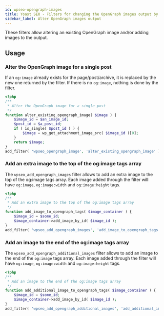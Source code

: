 ```yaml
---
id: wpseo-opengraph-images
title: Yoast SEO - Filters for changing the OpenGraph images output by Yoast SEO
sidebar_label: Alter OpenGraph images output
---
```

These filters allow altering an existing OpenGraph image and/or adding images to the output. 

## Usage

### Alter the OpenGraph image for a single post

If an `og:image` already exists for the page/post/archive, it is replaced by the new one returned by the filter. If there is no `og:image`, nothing is done by the filter.

```php
<?php
/**
 * Alter the OpenGraph image for a single post
 */
function alter_existing_opengraph_image( $image ) {
    $image_id = $an_image_id;
    $post_id = $a_post_id;
    if ( is_single( $post_id ) ) {
        $image = wp_get_attachment_image_src( $image_id )[0];
    }
    return $image;
}
add_filter( 'wpseo_opengraph_image', 'alter_existing_opengraph_image' );
```

### Add an extra image to the top of the og:image tags array

The `wpseo_add_opengraph_images` filter allows to add an extra image to the top of the og:image tags array. Each image added through the filter will have `og:image`, `og:image:width` and `og:image:height` tags.

```php
<?php
/**
 * Add an extra image to the top of the og:image tags array
 */
function add_image_to_opengraph_tags( $image_container ) {
    $image_id = $some_id;
    $image_container->add_image_by_id( $image_id );
}
add_filter( 'wpseo_add_opengraph_images', 'add_image_to_opengraph_tags' );
```

### Add an image to the end of the og:image tags array

The `wpseo_add_opengraph_additional_images` filter allows to add an image to the end of the `og:image` tags array. Each image added through the filter will have `og:image`, `og:image:width` and `og:image:height` tags.

```php
<?php
/**
 * Add an image to the end of the og:image tags array
 */
function add_additional_image_to_opengraph_tags( $image_container ) {
    $image_id = $some_id;
    $image_container->add_image_by_id( $image_id );
}
add_filter( 'wpseo_add_opengraph_additional_images', 'add_additional_image_to_opengraph_tags' );
```

